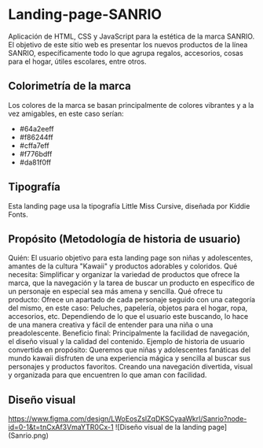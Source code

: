# Landing-page-SANRIO
Aplicación de HTML, CSS y JavaScript para la estética de la marca SANRIO.
El objetivo de este sitio web es presentar los nuevos productos de la línea SANRIO, específicamente todo lo que agrupa regalos, accesorios, cosas para el hogar, útiles escolares, entre otros.
## Colorimetría de la marca
Los colores de la marca se basan principalmente de colores vibrantes y a la vez amigables, en este caso serían:
 - #64a2eeff
 - #f86244ff
 - #cffa7eff
 - #f776bdff
 - #da81f0ff
 ## Tipografía
 Esta landing page usa la tipografía Little Miss Cursive, diseñada por Kiddie Fonts.
## Propósito (Metodología de historia de usuario)
Quién: El usuario objetivo para esta landing page son niñas y adolescentes, amantes de la cultura "Kawaii" y productos adorables y coloridos.
Qué necesita: Simplificar y organizar la variedad de productos que ofrece la marca, que la navegación y la tarea de buscar un producto en específico de un personaje en especial sea más amena y sencilla.
Qué ofrece tu producto: Ofrece un apartado de cada personaje seguido con una categoría del mismo, en este caso: Peluches, papelería, objetos para el hogar, ropa, accesorios, etc. Dependiendo de lo que el usuario este buscando, lo hace de una manera creativa y fácil de entender para una niña o una preadolescente.
Beneficio final: Principalmente la facilidad de navegación, el diseño visual y la calidad del contenido.
Ejemplo de historia de usuario convertida en propósito: Queremos que niñas y adolescentes fanáticas del mundo kawaii disfruten de una experiencia mágica y sencilla al buscar sus personajes y productos favoritos. Creando una navegación divertida, visual y organizada para que encuentren lo que aman con facilidad.

## Diseño visual
https://www.figma.com/design/LWoEosZslZqDKSCyaaWkrl/Sanrio?node-id=0-1&t=tnCxAf3VmaYTR0Cx-1
![Diseño visual de la landing page] (Sanrio.png)

